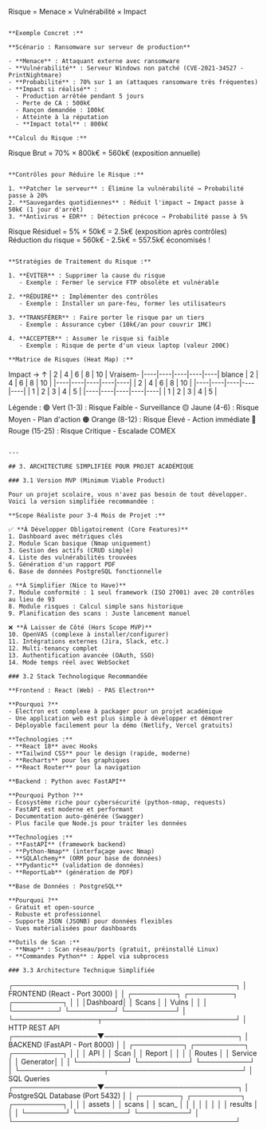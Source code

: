 Risque = Menace × Vulnérabilité × Impact
```

**Exemple Concret :**

**Scénario : Ransomware sur serveur de production**

- **Menace** : Attaquant externe avec ransomware
- **Vulnérabilité** : Serveur Windows non patché (CVE-2021-34527 - PrintNightmare)
- **Probabilité** : 70% sur 1 an (attaques ransomware très fréquentes)
- **Impact si réalisé** :
  - Production arrêtée pendant 5 jours
  - Perte de CA : 500k€
  - Rançon demandée : 100k€
  - Atteinte à la réputation
  - **Impact total** : 800k€

**Calcul du Risque :**
```
Risque Brut = 70% × 800k€ = 560k€ (exposition annuelle)
```

**Contrôles pour Réduire le Risque :**

1. **Patcher le serveur** : Élimine la vulnérabilité → Probabilité passe à 20%
2. **Sauvegardes quotidiennes** : Réduit l'impact → Impact passe à 50k€ (1 jour d'arrêt)
3. **Antivirus + EDR** : Détection précoce → Probabilité passe à 5%
```
Risque Résiduel = 5% × 50k€ = 2.5k€ (exposition après contrôles)
Réduction du risque = 560k€ - 2.5k€ = 557.5k€ économisés !
```

**Stratégies de Traitement du Risque :**

1. **ÉVITER** : Supprimer la cause du risque
   - Exemple : Fermer le service FTP obsolète et vulnérable

2. **RÉDUIRE** : Implémenter des contrôles
   - Exemple : Installer un pare-feu, former les utilisateurs

3. **TRANSFÉRER** : Faire porter le risque par un tiers
   - Exemple : Assurance cyber (10k€/an pour couvrir 1M€)

4. **ACCEPTER** : Assumer le risque si faible
   - Exemple : Risque de perte d'un vieux laptop (valeur 200€)

**Matrice de Risques (Heat Map) :**
```
Impact →
↑         | 2  | 4  | 6  | 8  | 10 |
Vraisem-  |----|----|----|----|----| 
blance    | 2  | 4  | 6  | 8  | 10 |
          |----|----|----|----|----| 
          | 2  | 4  | 6  | 8  | 10 |
          |----|----|----|----|----| 
          | 1  | 2  | 3  | 4  | 5  |
          |----|----|----|----|----| 
          | 1  | 2  | 3  | 4  | 5  |

Légende :
🟢 Vert (1-3) : Risque Faible - Surveillance
🟡 Jaune (4-6) : Risque Moyen - Plan d'action
🟠 Orange (8-12) : Risque Élevé - Action immédiate
🔴 Rouge (15-25) : Risque Critique - Escalade COMEX
```

---

## 3. ARCHITECTURE SIMPLIFIÉE POUR PROJET ACADÉMIQUE

### 3.1 Version MVP (Minimum Viable Product)

Pour un projet scolaire, vous n'avez pas besoin de tout développer. Voici la version simplifiée recommandée :

**Scope Réaliste pour 3-4 Mois de Projet :**

✅ **À Développer Obligatoirement (Core Features)**
1. Dashboard avec métriques clés
2. Module Scan basique (Nmap uniquement)
3. Gestion des actifs (CRUD simple)
4. Liste des vulnérabilités trouvées
5. Génération d'un rapport PDF
6. Base de données PostgreSQL fonctionnelle

⚠️ **À Simplifier (Nice to Have)**
7. Module conformité : 1 seul framework (ISO 27001) avec 20 contrôles au lieu de 93
8. Module risques : Calcul simple sans historique
9. Planification des scans : Juste lancement manuel

❌ **À Laisser de Côté (Hors Scope MVP)**
10. OpenVAS (complexe à installer/configurer)
11. Intégrations externes (Jira, Slack, etc.)
12. Multi-tenancy complet
13. Authentification avancée (OAuth, SSO)
14. Mode temps réel avec WebSocket

### 3.2 Stack Technologique Recommandée

**Frontend : React (Web) - PAS Electron**

**Pourquoi ?**
- Electron est complexe à packager pour un projet académique
- Une application web est plus simple à développer et démontrer
- Déployable facilement pour la démo (Netlify, Vercel gratuits)

**Technologies :**
- **React 18** avec Hooks
- **Tailwind CSS** pour le design (rapide, moderne)
- **Recharts** pour les graphiques
- **React Router** pour la navigation

**Backend : Python avec FastAPI**

**Pourquoi Python ?**
- Écosystème riche pour cybersécurité (python-nmap, requests)
- FastAPI est moderne et performant
- Documentation auto-générée (Swagger)
- Plus facile que Node.js pour traiter les données

**Technologies :**
- **FastAPI** (framework backend)
- **Python-Nmap** (interfaçage avec Nmap)
- **SQLAlchemy** (ORM pour base de données)
- **Pydantic** (validation de données)
- **ReportLab** (génération de PDF)

**Base de Données : PostgreSQL**

**Pourquoi ?**
- Gratuit et open-source
- Robuste et professionnel
- Supporte JSON (JSONB) pour données flexibles
- Vues matérialisées pour dashboards

**Outils de Scan :**
- **Nmap** : Scan réseau/ports (gratuit, préinstallé Linux)
- **Commandes Python** : Appel via subprocess

### 3.3 Architecture Technique Simplifiée
```
┌─────────────────────────────────────────────┐
│         FRONTEND (React - Port 3000)        │
│  ┌─────────┐  ┌─────────┐  ┌──────────┐   │
│  │Dashboard│  │  Scans  │  │ Vulns    │   │
│  └─────────┘  └─────────┘  └──────────┘   │
└─────────────────┬───────────────────────────┘
                  │ HTTP REST API
┌─────────────────▼───────────────────────────┐
│       BACKEND (FastAPI - Port 8000)         │
│  ┌──────────┐  ┌──────────┐  ┌──────────┐ │
│  │  API     │  │  Scan    │  │  Report  │ │
│  │ Routes   │  │ Service  │  │ Generator│ │
│  └──────────┘  └──────────┘  └──────────┘ │
└─────────────────┬───────────────────────────┘
                  │ SQL Queries
┌─────────────────▼───────────────────────────┐
│       PostgreSQL Database (Port 5432)       │
│  ┌────────┐  ┌──────────┐  ┌──────────┐   │
│  │ assets │  │ scans    │  │ scan_    │   │
│  │        │  │          │  │ results  │   │
│  └────────┘  └──────────┘  └──────────┘   │
└─────────────────────────────────────────────┘
